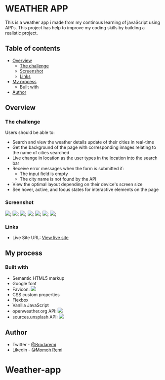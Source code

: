 # WEATHER APP

This is a weather app i made from my continous learning of javaScript using API's. This project has help to improve my coding skills by building a realistic project. 

## Table of contents

- [Overview](#overview)
  - [The challenge](#the-challenge)
  - [Screenshot](#screenshot)
  - [Links](#links)
- [My process](#my-process)
  - [Built with](#built-with)
- [Author](#author)

## Overview

### The challenge

Users should be able to:

- Search and view the weather details update of their cities in real-time
- Get the background of the page with corresponding images relating to the name of cities searched
- Live change in location as the user types in the location into the search bar
- Receive error messages when the form is submitted if:
  - The input field is empty
  - The city name is not found by the API
- View the optimal layout depending on their device's screen size
- See hover, active, and focus states for interactive elements on the page

### Screenshot

![](./screenshots/WeatherApp-offline-desktop.png);
![](./screenshots/WeatherApp-load-desktop.png);
![](./screenshots/WeatherApp-ikorodu-desktop.png);
![](./screenshots/WeatherApp-london-desktop.png);
![](./screenshots/WeatherApp-load-mobile.png);
![](./screenshots/WeatherApp-tokyo-mobile.png);
![](./screenshots/WeatherApp-accra-mobile.png);



### Links

- Live Site URL: [View live site](https://github.com/brodaremi/weather-app/)

## My process

### Built with

- Semantic HTML5 markup
- Google font
- Favicon:  ![](https://favicon.io)
- CSS custom properties
- Flexbox
- Vanilla JavaScript
- openweather.org API:  ![](https://opeanweather.org)
- sources.unsplash API:  ![](https://sources.unsplash.com)


## Author

- Twitter - [@Brodaremi](https://www.twitter.com/brodaRemi)
- Likedin - [@Momoh Remi](https://www.linkedin.com/momoh-remi)

# Weather-app
